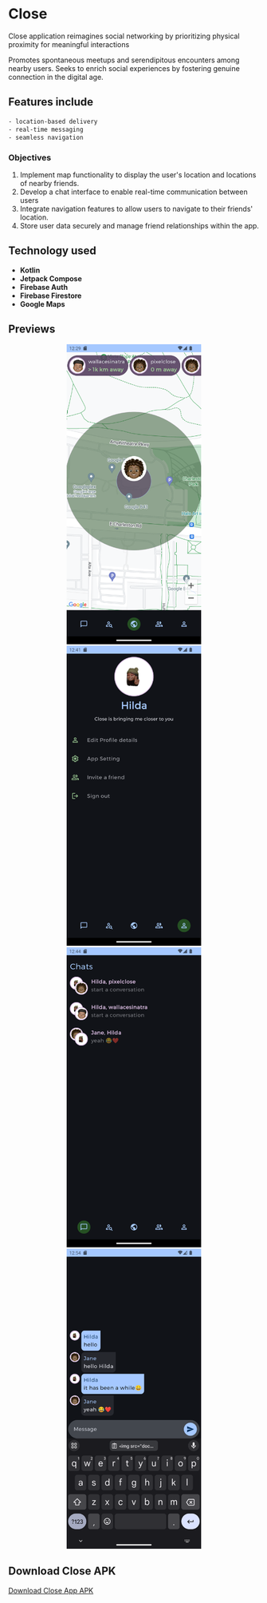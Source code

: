 # Close

Close application reimagines social networking by prioritizing physical proximity for meaningful interactions

Promotes spontaneous meetups and serendipitous encounters among nearby users.
Seeks to enrich social experiences by fostering genuine connection in the digital age.

## Features include

    - location-based delivery
    - real-time messaging
    - seamless navigation

### Objectives

1. Implement map functionality to display the user's location and locations of nearby friends.
2. Develop a chat interface to enable real-time communication between users
3. Integrate navigation features to allow users to navigate to their friends' location.
4. Store user data securely and manage friend relationships within the app.

## Technology used

- **Kotlin**
- **Jetpack Compose**
- **Firebase Auth**
- **Firebase Firestore**
- **Google Maps**

## Previews

<div align="center">
    <img src="docs/previews/mapview.png" alt="map view" width="270">
    <img src="docs/previews/profileView.png" alt="profile view" width="270">
    <img src="docs/previews/ChatsListView.png" alt="chats list view" width="270">
    <img src="docs/previews/singleRoomView.png" alt="single chat room" width="270">
</div>

## Download Close APK

<a href="docs/previews/app-debug.apk" download="Close App APK">
<p> Download Close App APK</p>
</a>
